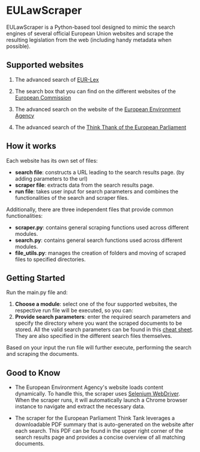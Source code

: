 # EULawScraper

EULawScraper is a Python-based tool designed to mimic the search engines of several official European Union websites and scrape the resulting legislation from the web (including handy metadata when possible).

## Supported websites

1. The advanced search of [EUR-Lex](https://eur-lex.europa.eu/advanced-search-form.html)

2. The search box that you can find on the different websites of the [European Commission](https://commission.europa.eu/index_en?wt-search=yes)

3. The advanced search on the website of the [European Environment Agency](https://www.eea.europa.eu/en/advanced-search?)

4. The advanced search of the [Think Thank of the European Parliament](https://www.europarl.europa.eu/thinktank/en/research/advanced-search)

## How it works

Each website has its own set of files:

- **search file**: constructs a URL leading to the search results page. (by adding parameters to the url)
- **scraper file**: extracts data from the search results page.
- **run file**: takes user input for search parameters and combines the functionalities of the search and scraper files.

Additionally, there are three independent files that provide common functionalities:

- **scraper.py**: contains general scraping functions used across different modules.
- **search.py**: contains general search functions used across different modules.
- **file_utils.py**: manages the creation of folders and moving of scraped files to specified directories.

## Getting Started

Run the main.py file and:

1. **Choose a module**: select one of the four supported websites, the respective run file will be executed, so you can:
2. **Provide search parameters**: enter the required search parameters and specify the directory where you want the scraped documents to be stored. All the valid search parameters can be found in this [cheat sheet](valid_input_cheat_sheet.md). They are also specified in the different search files themselves.

Based on your input the run file will further execute, performing the search and scraping the documents. 

## Good to Know

- The European Environment Agency's website loads content dynamically. To handle this, the scraper uses [Selenium WebDriver](https://www.selenium.dev/documentation/webdriver/). When the scraper runs, it will automatically launch a Chrome browser instance to navigate and extract the necessary data.

- The scraper for the European Parliament Think Tank leverages a downloadable PDF summary that is auto-generated on the website after each search. This PDF can be found in the upper right corner of the search results page and provides a concise overview of all matching documents.




